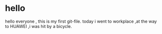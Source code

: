# hello
hello everyone , this is my first git-file.
today i went to workplace ,at the way to HUAWEI ,i was hit by a bicycle.
